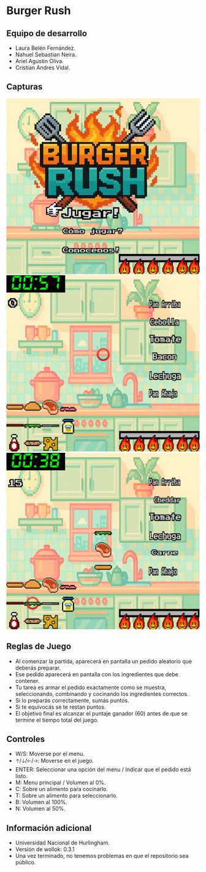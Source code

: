 # Burger Rush

## Equipo de desarrollo

- Laura Belén Fernández.
- Nahuel Sebastian Neira.
- Ariel Agustin Oliva.
- Cristian Andres Vidal.

## Capturas

<img src="assets/captura1.jpg" width=900 />
<img src="assets/captura2.jpg" width=900 />
<img src="assets/captura3.jpg" width=900 />


## Reglas de Juego

- Al comenzar la partida, aparecerá en pantalla un pedido aleatorio que deberás preparar.
- Ese pedido aparecerá en pantalla con los ingredientes que debe contener.
- Tu tarea es armar el pedido exactamente como se muestra, seleccionando, combinando y cocinando los ingredientes correctos.
- Si lo preparás correctamente, sumás puntos.
- Si te equivocás se te restan puntos.
- El objetivo final es alcanzar el puntaje ganador (60) antes de que se termine el tiempo total del juego.

## Controles

- W/S: Moverse por el menu.
- 🡡/🡣/🡠/🡢: Moverse en el juego.
- ENTER: Seleccionar una opción del menu / Indicar que el pedido está listo.
- M: Menu principal / Volumen al 0%.
- C: Sobre un alimento para cocinarlo.
- T: Sobre un alimento para seleccionarlo.
- B: Volumen al 100%.
- N: Volumen al 50%.

## Información adicional

- Universidad Nacional de Hurlingham.
- Versión de wollok: 0.3.1
- Una vez terminado, no tenemos problemas en que el repositorio sea público.